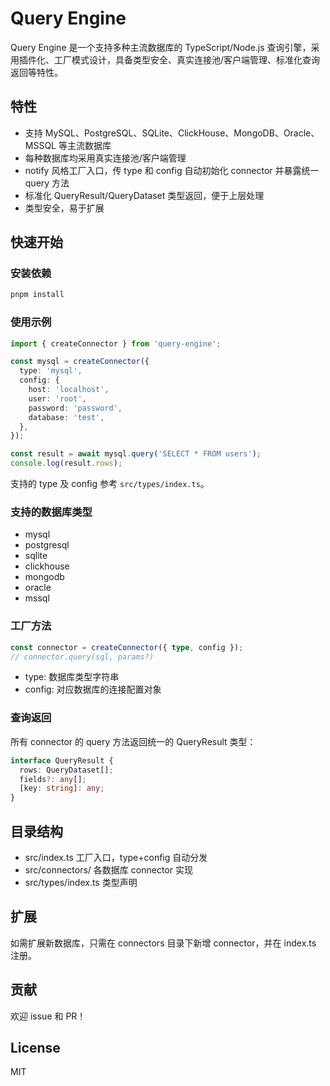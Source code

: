 # Query Engine

Query Engine 是一个支持多种主流数据库的 TypeScript/Node.js 查询引擎，采用插件化、工厂模式设计，具备类型安全、真实连接池/客户端管理、标准化查询返回等特性。

## 特性

- 支持 MySQL、PostgreSQL、SQLite、ClickHouse、MongoDB、Oracle、MSSQL 等主流数据库
- 每种数据库均采用真实连接池/客户端管理
- notify 风格工厂入口，传 type 和 config 自动初始化 connector 并暴露统一 query 方法
- 标准化 QueryResult/QueryDataset 类型返回，便于上层处理
- 类型安全，易于扩展

## 快速开始

### 安装依赖

```bash
pnpm install
```

### 使用示例

```ts
import { createConnector } from 'query-engine';

const mysql = createConnector({
  type: 'mysql',
  config: {
    host: 'localhost',
    user: 'root',
    password: 'password',
    database: 'test',
  },
});

const result = await mysql.query('SELECT * FROM users');
console.log(result.rows);
```

支持的 type 及 config 参考 `src/types/index.ts`。

### 支持的数据库类型

- mysql
- postgresql
- sqlite
- clickhouse
- mongodb
- oracle
- mssql

### 工厂方法

```ts
const connector = createConnector({ type, config });
// connector.query(sql, params?)
```

- type: 数据库类型字符串
- config: 对应数据库的连接配置对象

### 查询返回

所有 connector 的 query 方法返回统一的 QueryResult 类型：

```ts
interface QueryResult {
  rows: QueryDataset[];
  fields?: any[];
  [key: string]: any;
}
```

## 目录结构

- src/index.ts         工厂入口，type+config 自动分发
- src/connectors/      各数据库 connector 实现
- src/types/index.ts   类型声明

## 扩展

如需扩展新数据库，只需在 connectors 目录下新增 connector，并在 index.ts 注册。

## 贡献

欢迎 issue 和 PR！

## License

MIT
